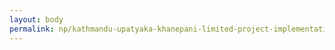 ```yaml
---
layout: body
permalink: np/kathmandu-upatyaka-khanepani-limited-project-implementation-directorate-pid/
---
```


